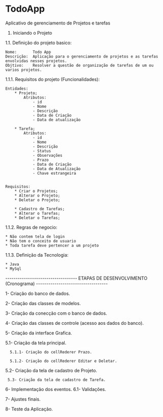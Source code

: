 # TodoApp
Aplicativo de gerenciamento de Projetos e tarefas

1. Iniciando o Projeto

1.1. Definição do projeto basico:

	Nome: 		Todo App
	Descrição: 	Aplicação para o gerenciamento de projetos e as tarefas envolvidas nesses projetos.
	Objtivo: 	Resolver a questão de organização de tarefas de um ou varios projetos.

1.1.1. Requisitos do projeto (Funcionalidades):

	Entidades: 
		* Projeto;
			Atributos:
				- id
				- Nome
				- Descrição
				- Data de Criação
				- Data de atualização

		* Tarefa;
			Atributos:
				- id
				- Nome
				- Descrição
				- Status
				- Observações
				- Prazo
				- Data de Criação
				- Data de Atualização
				- Chave estrangeira


	Requisitos: 
		* Criar o Projetos;
		* Alterar o Projeto;
		* Deletar o Projeto;
		
		* Cadastro de Tarefas;
		* Alterar o Tarefas;
		* Deletar o Tarefas;

1.1.2. Regras de negocio:

	* Não contem tela de login
	* Não tem o conceito de usuario
	* Toda tarefa deve pertencer a um projeto

1.1.3. Definição da Tecnologia:

	* Java
	* MySql






----------------------------------- ETAPAS DE DESENVOLVIMENTO (Cronograma) -----------------------------------

1- Criação do banco de dados.

2- Criação das classes de modelos.

3- Criação da conecção com o banco de dados.

4- Criação das classes de controle (acesso aos dados do banco).

5- Criação da interface Grafica.
	
   5.1- Criação da tela principal.
		
      5.1.1- Criação do cellRederer Prazo.
		
      5.1.2- Criação do cellRederer Editar e Deletar.
	
   5.2- Criação da tela de cadastro de Projeto.
	
     5.3- Criação da tela de cadastro de Tarefa.

6- Implementação dos eventos.
	6.1- Validações.	

7- Ajustes finais.

8- Teste da Aplicação.
